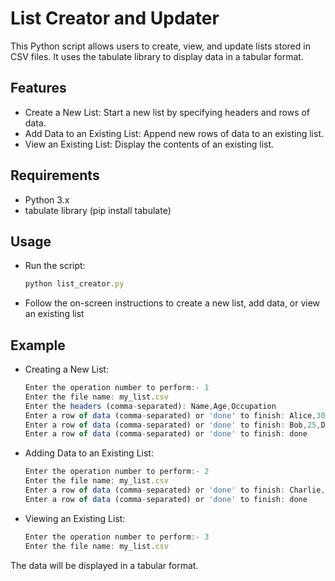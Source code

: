 
# List Creator and Updater

This Python script allows users to create, view, and update lists stored in CSV files. It uses the tabulate library to display data in a tabular format.


## Features

- Create a New List: Start a new list by specifying headers and rows of data.
- Add Data to an Existing List: Append new rows of data to an existing list.
- View an Existing List: Display the contents of an existing list.


## Requirements

- Python 3.x
- tabulate library (pip install tabulate)
## Usage
- Run the script:

    ```javascript
    python list_creator.py

    ```
    
-  Follow the on-screen instructions to create a new list, add data, or view an existing list




## Example
- Creating a New List:

    ```javascript
    Enter the operation number to perform:- 1
    Enter the file name: my_list.csv
    Enter the headers (comma-separated): Name,Age,Occupation
    Enter a row of data (comma-separated) or 'done' to finish: Alice,30,Engineer
    Enter a row of data (comma-separated) or 'done' to finish: Bob,25,Designer
    Enter a row of data (comma-separated) or 'done' to finish: done

    ```
- Adding Data to an Existing List:
    ```javascript
    Enter the operation number to perform:- 2
    Enter the file name: my_list.csv
    Enter a row of data (comma-separated) or 'done' to finish: Charlie,28,Teacher
    Enter a row of data (comma-separated) or 'done' to finish: done
    ```

- Viewing an Existing List:
    ```javascript
    Enter the operation number to perform:- 3
    Enter the file name: my_list.csv
    ```

The data will be displayed in a tabular format.

